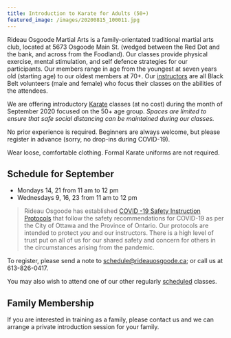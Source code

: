 ```yaml
---
title: Introduction to Karate for Adults (50+)
featured_image: /images/20200815_100011.jpg
---
```

Rideau Osgoode Martial Arts is a family-orientated traditional martial arts club, located at 5673&nbsp;Osgoode&nbsp;Main&nbsp;St. (wedged between the Red Dot and the bank, and across from the Foodland). Our classes provide physical exercise, mental stimulation, and self defence strategies for our participants. Our members range in age from the youngest at seven years old (starting age) to our oldest members at 70+. Our [instructors](/instructors) are all Black Belt volunteers (male and female) who focus their classes on the abilities of the attendees.

We are offering introductory [Karate](/karate) classes (at no cost) during the month of September 2020 focused on the 50+ age group. _Spaces are limited to ensure that safe social distancing can be maintained during our classes._ 

No prior experience is required. Beginners are always welcome, but please register in advance (sorry, no drop-ins during COVID-19). 

Wear loose, comfortable clothing. Formal Karate uniforms are not required.

## Schedule for September

* Mondays 14, 21 from 11 am to 12 pm
* Wednesdays 9, 16, 23 from 11 am to 12 pm

> Rideau Osgoode has established [COVID -19 Safety Instruction Protocols](/covid) that follow the safety recommendations for COVID-19 as per the City of Ottawa and the Province of Ontario. Our protocols are intended to protect _you_ and our instructors. There is a high level of trust put on all of us for our shared safety and concern for others in the circumstances arising from the pandemic.

To register, please send a note to [schedule@rideauosgoode.ca](schedule@rideauosgoode.ca); or call us at 613-826-0417.

You may also wish to attend one of our other regularly [scheduled](/schedule) classes.
 
## Family Membership
If you are interested in training as a family, please contact us and we can arrange a private introduction session for your family. 
